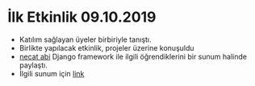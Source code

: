 # İlk Etkinlik 09.10.2019

- Katılım sağlayan üyeler birbiriyle tanıştı.
- Birlikte yapılacak etkinlik, projeler üzerine konuşuldu
- [necat abi](https://github.com/isanecat) Django framework ile
ilgili öğrendiklerini bir sunum halinde paylaştı.
- İlgili sunum için [link](../dosyalar/09-10-2019-django-sunumu.pptx)
